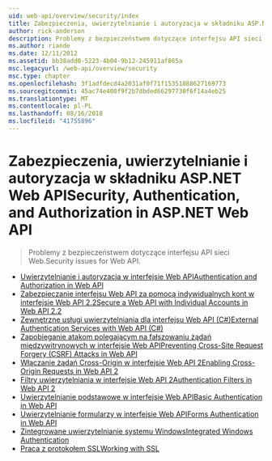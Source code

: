 ```yaml
---
uid: web-api/overview/security/index
title: Zabezpieczenia, uwierzytelnianie i autoryzacja w składniku ASP.NET Web API | Dokumentacja firmy Microsoft
author: rick-anderson
description: Problemy z bezpieczeństwem dotyczące interfejsu API sieci Web.
ms.author: riande
ms.date: 12/11/2012
ms.assetid: bb38add0-5223-4b04-9b12-245911af865a
msc.legacyurl: /web-api/overview/security
msc.type: chapter
ms.openlocfilehash: 3f1adfdecd4a2031af0f71f15351088627169773
ms.sourcegitcommit: 45ac74e400f9f2b7dbded66297730f6f14a4eb25
ms.translationtype: MT
ms.contentlocale: pl-PL
ms.lasthandoff: 08/16/2018
ms.locfileid: "41755896"
---
```

<a name="security-authentication-and-authorization-in-aspnet-web-api"></a><span data-ttu-id="a5c5f-103">Zabezpieczenia, uwierzytelnianie i autoryzacja w składniku ASP.NET Web API</span><span class="sxs-lookup"><span data-stu-id="a5c5f-103">Security, Authentication, and Authorization in ASP.NET Web API</span></span>
====================
> <span data-ttu-id="a5c5f-104">Problemy z bezpieczeństwem dotyczące interfejsu API sieci Web.</span><span class="sxs-lookup"><span data-stu-id="a5c5f-104">Security issues for Web API.</span></span>


- [<span data-ttu-id="a5c5f-105">Uwierzytelnianie i autoryzacja w interfejsie Web API</span><span class="sxs-lookup"><span data-stu-id="a5c5f-105">Authentication and Authorization in Web API</span></span>](authentication-and-authorization-in-aspnet-web-api.md)
- [<span data-ttu-id="a5c5f-106">Zabezpieczanie interfejsu Web API za pomocą indywidualnych kont w interfejsie Web API 2.2</span><span class="sxs-lookup"><span data-stu-id="a5c5f-106">Secure a Web API with Individual Accounts in Web API 2.2</span></span>](individual-accounts-in-web-api.md)
- [<span data-ttu-id="a5c5f-107">Zewnętrzne usługi uwierzytelniania dla interfejsu Web API (C#)</span><span class="sxs-lookup"><span data-stu-id="a5c5f-107">External Authentication Services with Web API (C#)</span></span>](external-authentication-services.md)
- [<span data-ttu-id="a5c5f-108">Zapobieganie atakom polegającym na fałszowaniu żądań międzywitrynowych w interfejsie Web API</span><span class="sxs-lookup"><span data-stu-id="a5c5f-108">Preventing Cross-Site Request Forgery (CSRF) Attacks in Web API</span></span>](preventing-cross-site-request-forgery-csrf-attacks.md)
- [<span data-ttu-id="a5c5f-109">Włączanie żądań Cross-Origin w interfejsie Web API 2</span><span class="sxs-lookup"><span data-stu-id="a5c5f-109">Enabling Cross-Origin Requests in Web API 2</span></span>](enabling-cross-origin-requests-in-web-api.md)
- [<span data-ttu-id="a5c5f-110">Filtry uwierzytelniania w interfejsie Web API 2</span><span class="sxs-lookup"><span data-stu-id="a5c5f-110">Authentication Filters in Web API 2</span></span>](authentication-filters.md)
- [<span data-ttu-id="a5c5f-111">Uwierzytelnianie podstawowe w interfejsie Web API</span><span class="sxs-lookup"><span data-stu-id="a5c5f-111">Basic Authentication in Web API</span></span>](basic-authentication.md)
- [<span data-ttu-id="a5c5f-112">Uwierzytelnianie formularzy w interfejsie Web API</span><span class="sxs-lookup"><span data-stu-id="a5c5f-112">Forms Authentication in Web API</span></span>](forms-authentication.md)
- [<span data-ttu-id="a5c5f-113">Zintegrowane uwierzytelnianie systemu Windows</span><span class="sxs-lookup"><span data-stu-id="a5c5f-113">Integrated Windows Authentication</span></span>](integrated-windows-authentication.md)
- [<span data-ttu-id="a5c5f-114">Praca z protokołem SSL</span><span class="sxs-lookup"><span data-stu-id="a5c5f-114">Working with SSL</span></span>](working-with-ssl-in-web-api.md)
